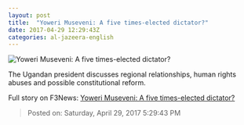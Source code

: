 ```yaml
---
layout: post
title:  "Yoweri Museveni: A five times-elected dictator?"
date: 2017-04-29 12:29:43Z
categories: al-jazeera-english
---
```


![Yoweri Museveni: A five times-elected dictator?](http://www.aljazeera.com/mritems/Images/2017/4/21/0c7e2a06656e49119958b6532e6971ab_18.jpg)

The Ugandan president discusses regional relationships, human rights abuses and possible constitutional reform.


Full story on F3News: [Yoweri Museveni: A five times-elected dictator?](http://www.f3nws.com/n/2uzGSC)

> Posted on: Saturday, April 29, 2017 5:29:43 PM
